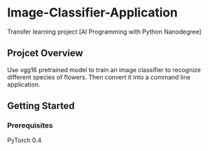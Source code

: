 # Image-Classifier-Application
Transfer learning project [AI Programming with Python Nanodegree]

## Projcet Overview
Use vgg16 pretrained model to train an image classifier to recognize different species of flowers. Then convert it into a command line application.

## Getting Started
### Prerequisites
PyTorch 0.4
